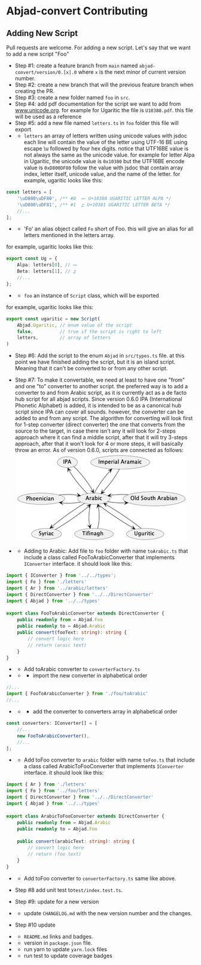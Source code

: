 # Abjad-convert Contributing

## Adding New Script
Pull requests are welcome. For adding a new script. Let's say that we want to add a new script "Foo"
- Step #1: create a feature branch from `main` named `abjad-convert/version/0.[x].0` where `x` is the next minor of current version number.
- Step #2: create a new branch that will the previous feature branch when creating the PR.
- Step #3: create a new folder named `foo` in `src`.
- Step #4: add pdf documentation for the script we want to add from www.unicode.org. for example for Ugaritic the file is `U10380.pdf`. this file will be used as a reference
- Step #5: add a new file named `letters.ts` in `foo` folder this file will export
- - `letters` an array of letters written using unicode values with jsdoc each line will contain
    the value of the letter using UTF-16 BE using escape \u followed by four hex digits.
    notice that UTF16BE value is not always the same as the unicode value.
    for example for letter Alpa in Ugaritic, the unicode value is `0x10380` but the UTF16BE encode value is `0xD800DF80`
    follow the value with jsdoc that contain array index, letter itself, unicode value, and the name of the letter.
    for example, ugaritic looks like this:

```ts
const letters = [
	'\uD800\uDF80', /** #0  𐎀 U+10380 UGARITIC LETTER ALPA */
	'\uD800\uDF81', /** #1  𐎁 U+10381 UGARITIC LETTER BETA */
	//...
];
```

- - 'Fo' an alias object called `Fo` short of Foo. this will give an alias for all letters mentioned in the letters array.

for example, ugaritic looks like this:
```ts
export const Ug = {
	Alpa: letters[0], // 𐎀
	Beta: letters[1], // 𐎁
	//...
};
```

- - `foo` an instance of `Script` class, which will be exported

for example, ugaritic looks like this:
```ts
export const ugaritic = new Script(
	Abjad.Ugaritic, // enum value of the script
	false,          // true if the script is right to left
	letters,        // array of letters
)
```

- Step #6: Add the script to the enum `Abjad` in `src/types.ts` file.
  at this point we have finished adding the script, but it is an island script. Meaning that it can't be converted to or from any other script.

- Step #7: To make it convertable, we need at least to have one "from" and one "to" converter to another script.
  the preferred way is to add a converter to and from Arabic script, as it is currently act as a de facto hub script for all abjad scripts.
  Since version 0.6.0 IPA (International Phonetic Alphabet) is added, it is intended to be as a canonical hub script since IPA can cover all sounds.
  however, the converter can be added to and from any script.
  The algorithm for converting will look first for 1-step converter (direct converter) the one that converts from the source to the target, 
  in case there isn't any it will look for 2-steps approach where it can find a middle script,
  after that it will try 3-steps approach, after that it won't look for 4 or more steps, it will basically throw an error.
  As of version 0.6.0, scripts are connected as follows:
  ![converters.png](doc/converters.png)
- - Adding to Arabic: Add file to `foo` folder with name `toArabic.ts` that include a class called FooToArabicConverter that implements `IConverter` interface.
    it should look like this:
```ts
import { IConverter } from '../../types';
import { Fo } from './letters'
import { Ar } from '../arabic/letters'
import { DirectConverter } from '../../DirectConverter'
import { Abjad } from '../../types'

export class FooToArabicConverter extends DirectConverter {
	public readonly from = Abjad.Foo
	public readonly to = Abjad.Arabic
	public convert(fooText: string): string {
		// convert logic here
		// return (araic text)
	}
}
```
- - Add toArabic converter to `converterFactory.ts`
- - - import the new converter in alphabetical order
```ts
//...
import { FooToArabicConverter } from './foo/toArabic'
//...
```
- - - add the converter to converters array in alphabetical order
```ts
const converters: IConverter[] = [
	//...
	new FooToArabicConverter(),
	//...
];
```
- - Add toFoo converter to `arabic` folder with name `toFoo.ts` that include a class called ArabicToFooConverter that implements `IConverter` interface.
    it should look like this:
```ts
import { Ar } from './letters'
import { Fo } from '../foo/letters'
import { DirectConverter } from '../../DirectConverter'
import { Abjad } from '../../types'

export class ArabicToFooConverter extends DirectConverter {
	public readonly from = Abjad.Arabic
	public readonly to = Abjad.Foo

	public convert(arabicText: string): string {
		// convert logic here
		// return (foo text)
	}
}
```
- - Add toFoo converter to `converterFactory.ts` same like above.

- Step #8 add unit test to`test/index.test.ts`.

- Step #9: update for a new version
- - update `CHANGELOG.md` with the new version number and the changes.
- Step #10 update 
- - `README.md` links and badges.
- - version in `package.json` file.
- - run yarn to update `yarn.lock` files
- - run test to update coverage badges
